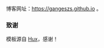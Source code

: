 博客网址：https://gangeszs.github.io 。


### 致谢

模板源自 [Hux](https://github.com/Huxpro/huxpro.github.io)，感谢！
